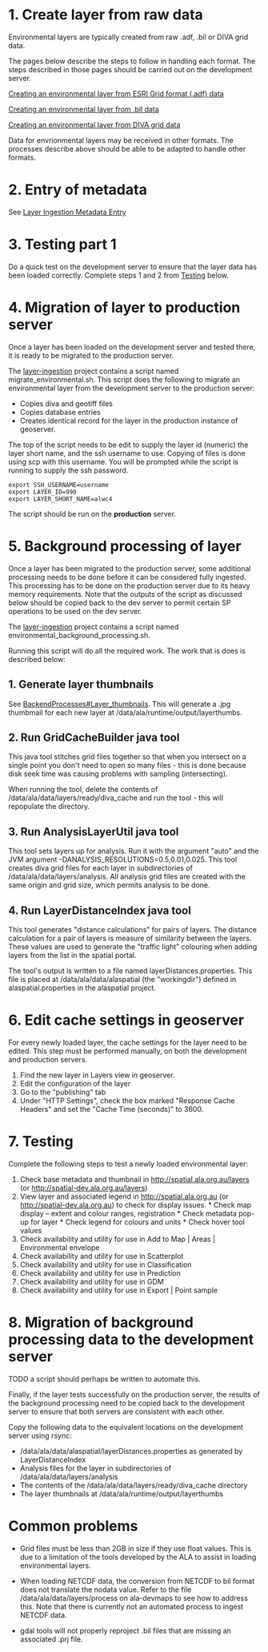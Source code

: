 # 1. Create layer from raw data

Environmental layers are typically created from raw .adf, .bil or DIVA grid data.

The pages below describe the steps to follow in handling each format. The steps described in those pages should be carried out on the development server.

[Creating an environmental layer from ESRI Grid format (.adf) data](wiki/EnvironmentalLoadAdf)

[Creating an environmental layer from .bil data](wiki/EnvironmentalLoadBil)

[Creating an environmental layer from DIVA grid data](wiki/EnvironmentalLoadDiva)

Data for envrionmental layers may be received in other formats. The processes describe above should be able to be adapted to handle other formats.

# 2. Entry of metadata
See [Layer Ingestion Metadata Entry](wiki/LayerIngestionMetadataEntry)

# 3. Testing part 1
Do a quick test on the development server to ensure that the layer data has been loaded correctly. Complete steps 1 and 2 from [Testing](wiki/#7._Testing) below.

# 4. Migration of layer to production server
Once a layer has been loaded on the development server and tested there, it is ready to be migrated to the production server.

The [layer-ingestion](wiki/LayerIngestionProcess#Layer_ingestion_tools) project contains a script named migrate\_environmental.sh. This script does the following to migrate an environmental layer from the development server to the production server:
  * Copies diva and geotiff files
  * Copies database entries
  * Creates identical record for the layer in the production instance of geoserver.

The top of the script needs to be edit to supply the layer id (numeric) the layer short name, and the ssh username to use. Copying of files is done using scp with this username. You will be prompted while the script is running to supply the ssh password.

```
export SSH_USERNAME=username
export LAYER_ID=990
export LAYER_SHORT_NAME=alwc4
```

The script should be run on the **production** server.

# 5. Background processing of layer
Once a layer has been migrated to the production server, some additional processing needs to be done before it can be considered fully ingested. This processing has to be done on the production server due to its heavy memory requirements. Note that the outputs of the script as discussed below should be copied back to the dev server to permit certain SP operations to be used on the dev server.

The [layer-ingestion](wiki/LayerIngestionProcess#Layer_ingestion_tools) project contains a script named environmental\_background\_processing.sh.

Running this script will do all the required work. The work that is does is described below:

## 1. Generate layer thumbnails
See [BackendProcesses#Layer\_thumbnails](wiki/BackendProcesses#Layer_thumbnails). This will generate a .jpg thumbmail for each new layer at /data/ala/runtime/output/layerthumbs.

## 2. Run GridCacheBuilder java tool

This java tool stitches grid files together so that when you intersect on a single point you don't need to
open so many files - this is done because disk seek time was causing problems with sampling (intersecting).

When running the tool, delete the contents of /data/ala/data/layers/ready/diva\_cache and run the tool - this will
repopulate the directory.

## 3. Run AnalysisLayerUtil java tool
This tool sets layers up for analysis. Run it with the argument "auto" and the JVM argument -DANALYSIS\_RESOLUTIONS=0.5,0.01,0.025. This tool creates diva grid files for each layer in subdirectories of /data/ala/data/layers/analysis. All analysis grid files are created with the same origin and grid size, which permits analysis to be done.

## 4. Run LayerDistanceIndex java tool
This tool generates "distance calculations" for pairs of layers. The distance calculation for a pair of layers is measure of similarity between the layers. These values are used to generate the "traffic light" colouring when adding layers from the list in the spatial portal.

The tool's output is written to a file named layerDistances.properties. This file is placed at /data/ala/data/alaspatial (the "workingdir") defined in alaspatial.properties in the alaspatial project.

# 6. Edit cache settings in geoserver
For every newly loaded layer, the cache settings for the layer need to be edited. This step must be performed manually, on both the development and production servers.
  1. Find the new layer in Layers view in geoserver.
  1. Edit the configuration of the layer
  1. Go to the "publishing" tab
  1. Under "HTTP Settings", check the box marked "Response Cache Headers" and set the "Cache Time (seconds)" to 3600.

# 7. Testing
Complete the following steps to test a newly loaded environmental layer:

  1. Check base metadata and thumbnail in http://spatial.ala.org.au/layers (or http://spatial-dev.ala.org.au/layers)
  1. View layer and associated legend in http://spatial.ala.org.au (or http://spatial-dev.ala.org.au) to check for display issues.
    * Check map display – extent and colour ranges, registration
    * Check metadata pop-up for layer
    * Check legend for colours and units
    * Check hover tool values
  1. Check availability and utility for use in Add to Map | Areas | Environmental envelope
  1. Check availability and utility for use in Scatterplot
  1. Check availability and utility for use in Classification
  1. Check availability and utility for use in Prediction
  1. Check availability and utility for use in GDM
  1. Check availability and utility for use in Export | Point sample

# 8. Migration of background processing data to the development server
TODO a script should perhaps be written to automate this.

Finally, if the layer tests successfully on the production server, the results of the background processing need to be copied back to the development server to ensure that both servers are consistent with each other.

Copy the following data to the equivalent locations on the development server using rsync:
  * /data/ala/data/alaspatial/layerDistances.properties as generated by LayerDistanceIndex
  * Analysis files for the layer in subdirectories of /data/ala/data/layers/analysis
  * The contents of the /data/ala/data/layers/ready/diva\_cache directory
  * The layer thumbnails at /data/ala/runtime/output/layerthumbs

# Common problems

  * Grid files must be less than 2GB in size if they use float values. This is due to a limitation of the tools developed by the ALA to assist in loading environmental layers.

  * When loading NETCDF data, the conversion from NETCDF to bil format does not translate the nodata value. Refer to the file /data/ala/data/layers/process on ala-devmaps to see how to address this. Note that there is currently not an automated process to ingest NETCDF data.

  * gdal tools will not properly reproject .bil files that are missing an associated .prj file.